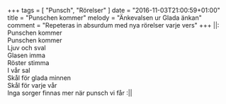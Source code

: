 +++
tags = [
  "Punsch", "Rörelser"
]
date = "2016-11-03T21:00:59+01:00"
title = "Punschen kommer"
melody = "Änkevalsen ur Glada änkan"
comment = "Repeteras in absurdum med nya rörelser varje vers"
+++
||: Punschen kommer  
Punschen kommer  
Ljuv och sval  
Glasen imma  
Röster stimma  
I vår sal  
Skål för glada minnen  
Skål för varje vår  
Inga sorger finnas mer när punsch vi får :||
